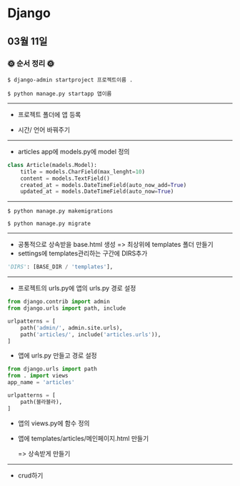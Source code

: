 # Django

## 03월 11일

### 🌞 순서 정리 🌞

```
$ django-admin startproject 프로젝트이름 .

$ python manage.py startapp 앱이름
```

--------------------------------------

- 프로젝트 폴더에 앱 등록

- 시간/ 언어 바꿔주기

--------------------------------------

- articles app에 models.py에 model 정의

```python
class Article(madels.Model):
    title = models.CharField(max_lenght=10)
    content = models.TextField()
    created_at = models.DateTimeField(auto_now_add=True)
    updated_at = models.DateTimeField(auto_now=True)
```

--------------------------------------

```
$ python manage.py makemigrations

$ python manage.py migrate
```

--------------------------------------

- 공통적으로 상속받을 base.html 생성 => 최상위에 templates 폴더 만들기
- settings에 templates관리하는 구간에  DIRS추가

```python
'DIRS': [BASE_DIR / 'templates'],
```

--------------------------------------

- 프로젝트의 urls.py에 앱의 urls.py 경로 설정

```python
from django.contrib import admin
from django.urls import path, include

urlpatterns = [
    path('admin/', admin.site.urls),
    path('articles/', include('articles.urls')),
]
```

- 앱에 urls.py 만들고 경로 설정

```python
from django.urls import path
from . import views
app_name = 'articles'

urlpatterns = [
    path(블라블라),
]
```

- 앱의 views.py에 함수 정의

- 앱에 templates/articles/메인페이지.html 만들기 

  => 상속받게 만들기

-----------------------------------

- crud하기

